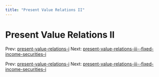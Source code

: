```yaml
---
title: "Present Value Relations II"
---
```


# Present Value Relations II

Prev: [present-value-relations-i](present-value-relations-i.md)
Next: [present-value-relations-iii--fixed-income-securities-i](present-value-relations-iii--fixed-income-securities-i.md)

Prev: [present-value-relations-i](present-value-relations-i.md)
Next: [present-value-relations-iii--fixed-income-securities-i](present-value-relations-iii--fixed-income-securities-i.md)
